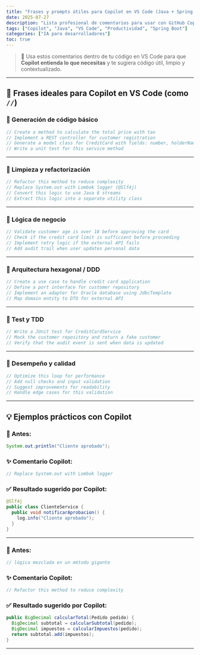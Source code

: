 ```yaml
---
title: "Frases y prompts útiles para Copilot en VS Code (Java + Spring Boot)"
date: 2025-07-27
description: "Lista profesional de comentarios para usar con GitHub Copilot en VS Code, con enfoque en Java, Spring Boot y arquitectura limpia."
tags: ["Copilot", "Java", "VS Code", "Productividad", "Spring Boot"]
categories: ["IA para desarrolladores"]
toc: true
---
```


> 🎯 Usa estos comentarios dentro de tu código en VS Code para que **Copilot entienda lo que necesitas** y te sugiera código útil, limpio y contextualizado.

---

## 📌 Frases ideales para Copilot en VS Code (como `//`)

### 🔹 Generación de código básico

```java
// Create a method to calculate the total price with tax
// Implement a REST controller for customer registration
// Generate a model class for CreditCard with fields: number, holderName, limit
// Write a unit test for this service method
```

---

### 🔹 Limpieza y refactorización

```java
// Refactor this method to reduce complexity
// Replace System.out with Lombok logger (@Slf4j)
// Convert this logic to use Java 8 streams
// Extract this logic into a separate utility class
```

---

### 🔹 Lógica de negocio

```java
// Validate customer age is over 18 before approving the card
// Check if the credit card limit is sufficient before proceeding
// Implement retry logic if the external API fails
// Add audit trail when user updates personal data
```

---

### 🔹 Arquitectura hexagonal / DDD

```java
// Create a use case to handle credit card application
// Define a port interface for customer repository
// Implement an adapter for Oracle database using JdbcTemplate
// Map domain entity to DTO for external API
```

---

### 🔹 Test y TDD

```java
// Write a JUnit test for CreditCardService
// Mock the customer repository and return a fake customer
// Verify that the audit event is sent when data is updated
```

---

### 🔹 Desempeño y calidad

```java
// Optimize this loop for performance
// Add null checks and input validation
// Suggest improvements for readability
// Handle edge cases for this validation
```

---

## 💡 Ejemplos prácticos con Copilot

### 🧪 Antes:
```java
System.out.println("Cliente aprobado");
```

### ✨ Comentario Copilot:
```java
// Replace System.out with Lombok logger
```

### ✅ Resultado sugerido por Copilot:
```java
@Slf4j
public class ClienteService {
  public void notificarAprobacion() {
    log.info("Cliente aprobado");
  }
}
```

---

### 🧪 Antes:
```java
// lógica mezclada en un método gigante
```

### ✨ Comentario Copilot:
```java
// Refactor this method to reduce complexity
```

### ✅ Resultado sugerido por Copilot:
```java
public BigDecimal calcularTotal(Pedido pedido) {
  BigDecimal subtotal = calcularSubtotal(pedido);
  BigDecimal impuestos = calcularImpuestos(pedido);
  return subtotal.add(impuestos);
}
```

---

